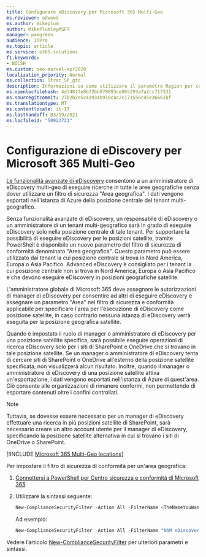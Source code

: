 ```yaml
---
title: Configurare eDiscovery per Microsoft 365 Multi-Geo
ms.reviewer: adwood
ms.author: mikeplum
author: MikePlumleyMSFT
manager: pamgreen
audience: ITPro
ms.topic: article
ms.service: o365-solutions
f1.keywords:
- NOCSH
ms.custom: seo-marvel-apr2020
localization_priority: Normal
ms.collection: Strat_SP_gtc
description: Informazioni su come utilizzare il parametro Region per configurare eDiscovery per l'utilizzo nelle posizioni satellite in Microsoft 365 Multi-Geo.
ms.openlocfilehash: 4d3481fe8b72bb970893ce065293a7a2cc717331
ms.sourcegitcommit: 27b2b2e5c41934b918cac2c171556c45e36661bf
ms.translationtype: MT
ms.contentlocale: it-IT
ms.lasthandoff: 03/19/2021
ms.locfileid: "50923721"
---
```

# <a name="microsoft-365-multi-geo-ediscovery-configuration"></a>Configurazione di eDiscovery per Microsoft 365 Multi-Geo

[Le funzionalità avanzate di eDiscovery](../compliance/overview-ediscovery-20.md) consentono a un amministratore di eDiscovery multi-geo di eseguire ricerche in tutte le aree geografiche senza dover utilizzare un filtro di sicurezza "Area geografica". I dati vengono esportati nell'istanza di Azure della posizione centrale del tenant multi-geografico. 

Senza funzionalità avanzate di eDiscovery, un responsabile di eDiscovery o un amministratore di un tenant multi-geografico sarà in grado di eseguire eDiscovery solo nella posizione centrale di tale tenant. Per supportare la possibilità di eseguire eDiscovery per le posizioni satellite, tramite PowerShell è disponibile un nuovo parametro del filtro di sicurezza di conformità denominato "Area geografica". Questo parametro può essere utilizzato dai tenant la cui posizione centrale si trova in Nord America, Europa o Asia Pacifico. Advanced eDiscovery è consigliato per i tenant la cui posizione centrale non si trova in Nord America, Europa o Asia Pacifico e che devono eseguire eDiscovery in posizioni geografiche satellite. 

L'amministratore globale di Microsoft 365 deve assegnare le autorizzazioni di manager di eDiscovery per consentire ad altri di eseguire eDiscovery e assegnare un parametro "Area" nel filtro di sicurezza e conformità applicabile per specificare l'area per l'esecuzione di eDiscovery come posizione satellite, in caso contrario nessuna istanza di eDiscovery verrà eseguita per la posizione geografica satellite.

Quando è impostato il ruolo di manager o amministratore di eDiscovery per una posizione satellite specifica, sarà possibile eseguire operazioni di ricerca eDiscovery solo per i siti di SharePoint e OneDrive che si trovano in tale posizione satellite. Se un manager o amministratore di eDiscovery tenta di cercare siti di SharePoint o OneDrive all'esterno della posizione satellite specificata, non visualizzerà alcun risultato. Inoltre, quando il manager o amministratore di eDiscovery di una posizione satellite attiva un'esportazione, i dati vengono esportati nell'istanza di Azure di quest'area. Ciò consente alle organizzazioni di rimanere conformi, non permettendo di esportare contenuti oltre i confini controllati.

> [!NOTE]
> Tuttavia, se dovesse essere necessario per un manager di eDiscovery effettuare una ricerca in più posizioni satellite di SharePoint, sarà necessario creare un altro account utente per il manager di eDiscovery, specificando la posizione satellite alternativa in cui si trovano i siti di OneDrive o SharePoint.

[!INCLUDE [Microsoft 365 Multi-Geo locations](../includes/microsoft-365-multi-geo-locations.md)]

Per impostare il filtro di sicurezza di conformità per un'area geografica:

1. [Connettersi a PowerShell per Centro sicurezza e conformità di Microsoft 365](/powershell/exchange/connect-to-scc-powershell)

2. Utilizzare la sintassi seguente:

   ```powershell
   New-ComplianceSecurityFilter -Action All -FilterName <TheNameYouWantToAssign> -Region <RegionValue> -Users <UserPrincipalName>
   ```

   Ad esempio:

   ```powershell
   New-ComplianceSecurityFilter -Action All -FilterName "NAM eDiscovery Managers" -Region NAM -Users adwood@contoso.onmicrosoft.com
   ```

Vedere l’articolo [New-ComplianceSecurityFilter](/powershell/module/exchange/new-compliancesecurityfilter) per ulteriori parametri e sintassi.